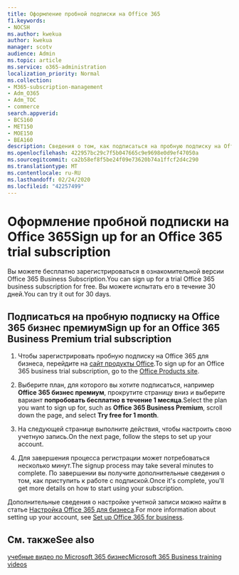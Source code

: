 ```yaml
---
title: Оформление пробной подписки на Office 365
f1.keywords:
- NOCSH
ms.author: kwekua
author: kwekua
manager: scotv
audience: Admin
ms.topic: article
ms.service: o365-administration
localization_priority: Normal
ms.collection:
- M365-subscription-management
- Adm_O365
- Adm_TOC
- commerce
search.appverid:
- BCS160
- MET150
- MOE150
- BEA160
description: Сведения о том, как подписаться на пробную подписку на Office 365 для бизнеса.
ms.openlocfilehash: 422957bc29c7f5b047665c9e9698e0d9ef47050a
ms.sourcegitcommit: ca2b58ef8f5be24f09e73620b74a1ffcf2d4c290
ms.translationtype: MT
ms.contentlocale: ru-RU
ms.lasthandoff: 02/24/2020
ms.locfileid: "42257499"
---
```

# <a name="sign-up-for-an-office-365-trial-subscription"></a><span data-ttu-id="66162-103">Оформление пробной подписки на Office 365</span><span class="sxs-lookup"><span data-stu-id="66162-103">Sign up for an Office 365 trial subscription</span></span>

<span data-ttu-id="66162-104">Вы можете бесплатно зарегистрироваться в ознакомительной версии Office 365 Business Subscription.</span><span class="sxs-lookup"><span data-stu-id="66162-104">You can sign up for a trial Office 365 business subscription for free.</span></span> <span data-ttu-id="66162-105">Вы можете испытать его в течение 30 дней.</span><span class="sxs-lookup"><span data-stu-id="66162-105">You can try it out for 30 days.</span></span>

## <a name="sign-up-for-an-office-365-business-premium-trial-subscription"></a><span data-ttu-id="66162-106">Подписаться на пробную подписку на Office 365 бизнес премиум</span><span class="sxs-lookup"><span data-stu-id="66162-106">Sign up for an Office 365 Business Premium trial subscription</span></span>

1. <span data-ttu-id="66162-107">Чтобы зарегистрировать пробную подписку на Office 365 для бизнеса, перейдите на [сайт продукты Office](https://www.aka.ms/office365signup).</span><span class="sxs-lookup"><span data-stu-id="66162-107">To sign up for an Office 365 business trial subscription, go to the [Office Products site](https://www.aka.ms/office365signup).</span></span> 
    
2. <span data-ttu-id="66162-108">Выберите план, для которого вы хотите подписаться, например **Office 365 бизнес премиум**, прокрутите страницу вниз и выберите вариант **попробовать бесплатно в течение 1 месяца**.</span><span class="sxs-lookup"><span data-stu-id="66162-108">Select the plan you want to sign up for, such as **Office 365 Business Premium**, scroll down the page, and select **Try free for 1 month**.</span></span>
    
3. <span data-ttu-id="66162-109">На следующей странице выполните действия, чтобы настроить свою учетную запись.</span><span class="sxs-lookup"><span data-stu-id="66162-109">On the next page, follow the steps to set up your account.</span></span>

4. <span data-ttu-id="66162-110">Для завершения процесса регистрации может потребоваться несколько минут.</span><span class="sxs-lookup"><span data-stu-id="66162-110">The signup process may take several minutes to complete.</span></span> <span data-ttu-id="66162-111">По завершении вы получите дополнительные сведения о том, как приступить к работе с подпиской.</span><span class="sxs-lookup"><span data-stu-id="66162-111">Once it's complete, you'll get more details on how to start using your subscription.</span></span>

<span data-ttu-id="66162-112">Дополнительные сведения о настройке учетной записи можно найти в статье [Настройка Office 365 для бизнеса](../admin/setup/setup.md).</span><span class="sxs-lookup"><span data-stu-id="66162-112">For more information about setting up your account, see [Set up Office 365 for business](../admin/setup/setup.md).</span></span>

## <a name="see-also"></a><span data-ttu-id="66162-113">См. также</span><span class="sxs-lookup"><span data-stu-id="66162-113">See also</span></span>

[<span data-ttu-id="66162-114">учебные видео по Microsoft 365 бизнес</span><span class="sxs-lookup"><span data-stu-id="66162-114">Microsoft 365 Business training videos</span></span>](https://support.office.com/article/6ab4bbcd-79cf-4000-a0bd-d42ce4d12816)
